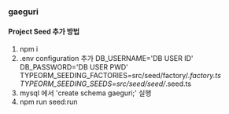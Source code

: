 ### gaeguri

#### Project Seed 추가 방법
 1. npm i 
 2. .env configuration 추가
  DB_USERNAME='DB USER ID'
  DB_PASSWORD='DB USER PWD'
  TYPEORM_SEEDING_FACTORIES=src/seed/factory/*.factory.ts
  TYPEORM_SEEDING_SEEDS=src/seed/seed/*.seed.ts
 4. mysql 에서 'create schema gaeguri;' 실행 
 3. npm run seed:run
